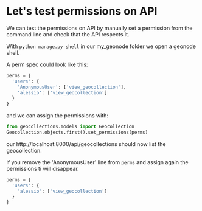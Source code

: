 # Let's test permissions on API

We can test the permissions on API by manually set a permission from the command line and check that the API respects it.

With `python manage.py shell` in our my_geonode folder we open a geonode shell.

A perm spec could look like this:

```python
perms = {
  'users': {
    'AnonymousUser': ['view_geocollection'],
    'alessio': ['view_geocollection']
  }
}
```

and we can assign the permissions with:

```python
from geocollections.models import Geocollection
Geocollection.objects.first().set_permissions(perms)
```

our http://localhost:8000/api/geocollections should now list the geocollection.

If you remove the 'AnonymousUser' line from `perms` and assign again the permissions ti will disappear.
```python
perms = {
  'users': {
    'alessio': ['view_geocollection']
  }
}
```